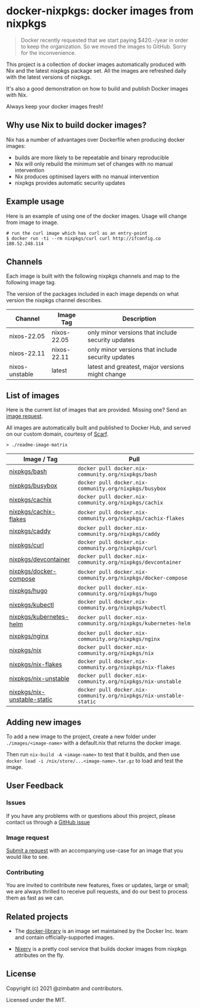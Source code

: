 # docker-nixpkgs: docker images from nixpkgs

> Docker recently requested that we start paying $420.-/year in order to keep
> the organization. So we moved the images to GitHub. Sorry for the
> inconvenience.

This project is a collection of docker images automatically produced with Nix
and the latest nixpkgs package set. All the images are refreshed daily with
the latest versions of nixpkgs.

It's also a good demonstration on how to build and publish Docker images with
Nix.

Always keep your docker images fresh!

## Why use Nix to build docker images?

Nix has a number of advantages over Dockerfile when producing docker images:

* builds are more likely to be repeatable and binary reproducible
* Nix will only rebuild the minimum set of changes with no manual intervention
* Nix produces optimised layers with no manual intervention
* nixpkgs provides automatic security updates

## Example usage

Here is an example of using one of the docker images. Usage will change from
image to image.

```
# run the curl image which has curl as an entry-point
$ docker run -ti --rm nixpkgs/curl curl http://ifconfig.co
180.52.248.114
```

## Channels

Each image is built with the following nixpkgs channels and map to the
following image tag.

The version of the packages included in each image depends on what version the
nixpkgs channel describes.

| Channel        | Image Tag   | Description                                       |
| ---            | ---         | ---                                               |
| nixos-22.05    | nixos-22.05 | only minor versions that include security updates |
| nixos-22.11    | nixos-22.11 | only minor versions that include security updates |
| nixos-unstable | latest      | latest and greatest, major versions might change  |

## List of images

Here is the current list of images that are provided. Missing one? Send an
[image request](#image-request).

All images are automatically built and published to Docker Hub, and served
on our custom domain, courtesy of [Scarf](https://scarf.sh).

`> ./readme-image-matrix`
<!-- BEGIN mdsh -->
| Image / Tag | Pull |
| ---         | ---  |
| [nixpkgs/bash](https://hub.docker.com/r/nixpkgs/bash)| `docker pull docker.nix-community.org/nixpkgs/bash` |
| [nixpkgs/busybox](https://hub.docker.com/r/nixpkgs/busybox)| `docker pull docker.nix-community.org/nixpkgs/busybox` |
| [nixpkgs/cachix](https://hub.docker.com/r/nixpkgs/cachix)| `docker pull docker.nix-community.org/nixpkgs/cachix` |
| [nixpkgs/cachix-flakes](https://hub.docker.com/r/nixpkgs/cachix-flakes)| `docker pull docker.nix-community.org/nixpkgs/cachix-flakes` |
| [nixpkgs/caddy](https://hub.docker.com/r/nixpkgs/caddy)| `docker pull docker.nix-community.org/nixpkgs/caddy` |
| [nixpkgs/curl](https://hub.docker.com/r/nixpkgs/curl)| `docker pull docker.nix-community.org/nixpkgs/curl` |
| [nixpkgs/devcontainer](https://hub.docker.com/r/nixpkgs/devcontainer)| `docker pull docker.nix-community.org/nixpkgs/devcontainer` |
| [nixpkgs/docker-compose](https://hub.docker.com/r/nixpkgs/docker-compose)| `docker pull docker.nix-community.org/nixpkgs/docker-compose` |
| [nixpkgs/hugo](https://hub.docker.com/r/nixpkgs/hugo)| `docker pull docker.nix-community.org/nixpkgs/hugo` |
| [nixpkgs/kubectl](https://hub.docker.com/r/nixpkgs/kubectl)| `docker pull docker.nix-community.org/nixpkgs/kubectl` |
| [nixpkgs/kubernetes-helm](https://hub.docker.com/r/nixpkgs/kubernetes-helm)| `docker pull docker.nix-community.org/nixpkgs/kubernetes-helm` |
| [nixpkgs/nginx](https://hub.docker.com/r/nixpkgs/nginx)| `docker pull docker.nix-community.org/nixpkgs/nginx` |
| [nixpkgs/nix](https://hub.docker.com/r/nixpkgs/nix)| `docker pull docker.nix-community.org/nixpkgs/nix` |
| [nixpkgs/nix-flakes](https://hub.docker.com/r/nixpkgs/nix-flakes)| `docker pull docker.nix-community.org/nixpkgs/nix-flakes` |
| [nixpkgs/nix-unstable](https://hub.docker.com/r/nixpkgs/nix-unstable)| `docker pull docker.nix-community.org/nixpkgs/nix-unstable` |
| [nixpkgs/nix-unstable-static](https://hub.docker.com/r/nixpkgs/nix-unstable-static)| `docker pull docker.nix-community.org/nixpkgs/nix-unstable-static` |
<!-- END mdsh -->
## Adding new images

To add a new image to the project, create a new folder under
`./images/<image-name>` with a default.nix that returns the docker image.

Then run `nix-build -A <image-name>` to test that it builds, and
then use
`docker load -i /nix/store/...<image-name>.tar.gz` to load and test the image.

## User Feedback

### Issues

If you have any problems with or questions about this project, please contact
us through a [GitHub issue](https://github.com/nix-community/docker-nixpkgs/issues/new)

### Image request

[Submit a request](https://github.com/nix-community/docker-nixpkgs/issues/new)
with an accompanying use-case for an image that you would like to see.

### Contributing

You are invited to contribute new features, fixes or updates, large or small;
we are always thrilled to receive pull requests, and do our best to process
them as fast as we can.

## Related projects

* The [docker-library](https://github.com/docker-library/official-images#readme)
  is an image set maintained by the Docker Inc. team and contain
  officially-supported images.

* [Nixery](https://nixery.dev/) is a pretty cool service that builds docker
  images from nixpkgs attributes on the fly.

## License

Copyright (c) 2021 @zimbatm and contributors.

Licensed under the MIT.

